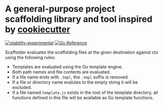 # A general-purpose project scaffolding library and tool inspired by [cookiecutter]

[![stability-experimental](https://img.shields.io/badge/stability-experimental-orange.svg)](https://github.com/mkenney/software-guides/blob/master/STABILITY-BADGES.md#experimental) [![Go Reference](https://pkg.go.dev/badge/github.com/TBD54566975/scaffolder.svg)](https://pkg.go.dev/github.com/TBD54566975/scaffolder)

Scaffolder evaluates the scaffolding files at the given destination against
ctx using the following rules:

- Templates are evaluated using the Go template engine.
- Both path names and file contents are evaluated.
- If a file name ends with `.tmpl`, the `.tmpl` suffix is removed.
- If a file or directory name evalutes to the empty string it will be excluded.
- If a file named `template.js` exists in the root of the template directory,
  all functions defined in this file will be available as Go template functions.

[cookiecutter]: https://github.com/cookiecutter/cookiecutter
